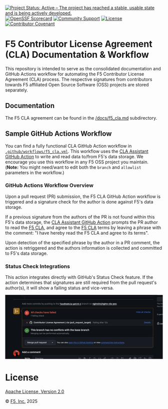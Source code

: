 [![Project Status: Active – The project has reached a stable, usable state and is being actively developed.](https://www.repostatus.org/badges/latest/active.svg)](https://www.repostatus.org/#active)
[![OpenSSF Scorecard](https://api.securityscorecards.dev/projects/github.com/f5/f5-cla/badge)](https://securityscorecards.dev/viewer/?uri=github.com/f5/f5-cla)
[![Community Support](https://badgen.net/badge/support/community/cyan?icon=awesome)](/SUPPORT.md)
[![License](https://img.shields.io/badge/License-Apache%202.0-blue.svg)](https://opensource.org/licenses/Apache-2.0)
[![Contributor Covenant](https://img.shields.io/badge/Contributor%20Covenant-2.1-4baaaa.svg)](/CODE_OF_CONDUCT.md)

# F5 Contributor License Agreement (CLA) Documentation & Workflow

This repository is intended to serve as the consolidated documentation and GitHub Actions workflow for automating the F5 Contributor License Agreement (CLA) process. The respective signatures from contributors towards F5 affiliated Open Source Software (OSS) projects are stored separately.

## Documentation

The F5 CLA agreement can be found in the [/docs/f5_cla.md](/docs/f5_cla.md) subdirectory.

## Sample GitHub Actions Workflow

You can find a fully functional CLA GitHub Action workflow in [`.github/workflows/f5_cla.yml`](/.github/workflows/f5_cla.yml). This workflow uses the [CLA Assistant GitHub Action](https://github.com/contributor-assistant/github-action) to write and read data to/from F5's data storage. We encourage you use this workflow in any F5 OSS project you maintain. (**Note:** You might need/want to edit both the `branch` and `allowlist` parameters in the workflow.)

### GitHub Actions Workflow Overview

Upon a pull request (PR) submission, the F5 CLA GitHub Action workflow is triggered and a signature check for the author is done against F5's data storage.

If a previous signature from the authors of the PR is not found within this F5's data storage, the [CLA Assistant GitHub Action](https://github.com/contributor-assistant/github-action) prompts the PR author to read the [F5 CLA](/docs/f5_cla.md), and agree to the [F5 CLA](/docs/f5_cla.md) terms by leaving a phrase with the comment: "I have hereby read the F5 CLA and agree to its terms".

Upon detection of the specified phrase by the author in a PR comment, the action is retriggered and the authors information is collected and committed to F5's data storage.

### Status Check Integrations

This action integrates directly with GitHub's Status Check feature. If the action determines that signatures are still required from the pull request's author(s), it will show a failing status and vice-versa.

![status-checks](/media/status-checks.png)

# License

[Apache License, Version 2.0](/LICENSE)

&copy; [F5, Inc.](https://www.f5.com/) 2025
